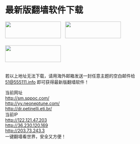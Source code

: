 <h1 class="GeneratedText">最新版翻墙软件下载</h1>
<a href="http://git.io/HNvvvQ" target="_blank"><img src="https://cloud.githubusercontent.com/assets/13546896/8962834/542bc3b2-35f7-11e5-8cd8-d275cecec187.jpg" width="180"  height="54"></a>
<a href="http://git.io/2S1IBQ" target="_blank"><img src="https://cloud.githubusercontent.com/assets/13546896/8962832/542a9dde-35f7-11e5-93e4-cc86f49a44ae.jpg" width="180"  height="54" hspace= 10></a></br>
<a href="https://git.io/fgp" target="_blank"><img src="https://cloud.githubusercontent.com/assets/13546896/8962833/542b236c-35f7-11e5-9b6b-5ecef4e6a46e.jpg" width="180"  height="54" vspace= 20></a>

若以上地址无法下载，请用海外邮箱发送一封任意主题的空白邮件给 51@555111.info 即可获得最新版翻墙软件！</br>

当前网址</br>
http://sm.sppoc.com/</br>
http://yy.neoneptune.com/</br>
http://dr.petinelli.eti.br/</br>
当前IP</br>
http://122.121.47.203</br>
http://36.230.120.169</br>
http://203.73.243.3</br>
一键翻墙看世界，安全又方便！

